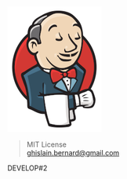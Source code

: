 [![jenkins.png](jenkins.webp)](https://www.jenkins.io/)

> MIT License  
> ghislain.bernard@gmail.com

DEVELOP#2

